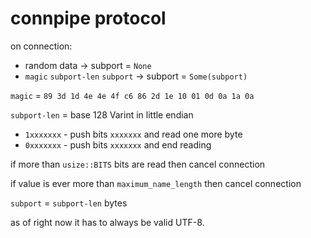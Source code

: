 # connpipe protocol

on connection:

- random data &rarr; subport = `None`
- `magic` `subport-len` `subport` &rarr; subport = `Some(subport)`

`magic` = `89 3d 1d 4e 4e 4f c6 86 2d 1e 10 01 0d 0a 1a 0a`

`subport-len` = base 128 Varint in little endian

- `1xxxxxxx` - push bits `xxxxxxx` and read one more byte
- `0xxxxxxx` - push bits `xxxxxxx` and end reading

if more than `usize::BITS` bits are read then cancel connection

if value is ever more than `maximum_name_length` then cancel connection

`subport` = `subport-len` bytes

as of right now it has to always be valid UTF-8.
